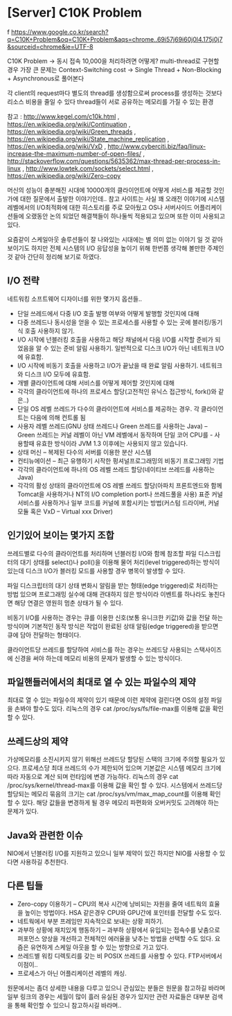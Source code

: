 # [Server] C10K Problem

f
https://www.google.co.kr/search?q=C10K+Problem&oq=C10K+Problem&aqs=chrome..69i57j69i60j0l4.175j0j7&sourceid=chrome&ie=UTF-8



C10K Problem -> 동시 접속 10,000을 처리하려면 어떻게?
multi-thread로 구현할 경우 가장 큰 문제는 Context-Switching cost
-> Single Thread + Non-Blocking + Asynchronous로 풀어본다


각 client의 request마다 별도의 thread를 생성함으로써 process를 생성하는 것보다 리소스 비용을 줄일 수 있다
thread들이 서로 공유하는 메모리를 가질 수 있는 환경







참고 : http://www.kegel.com/c10k.html , https://en.wikipedia.org/wiki/Continuation , https://en.wikipedia.org/wiki/Green_threads , https://en.wikipedia.org/wiki/State_machine_replication , https://en.wikipedia.org/wiki/VxD , http://www.cyberciti.biz/faq/linux-increase-the-maximum-number-of-open-files/ , http://stackoverflow.com/questions/5635362/max-thread-per-process-in-linux , http://www.lowtek.com/sockets/select.html , https://en.wikipedia.org/wiki/Zero-copy

머신의 성능이 충분해진 시대에 10000개의 클라이언트에 어떻게 서비스를 제공할 것인가에 대한 질문에서 출발한 이야기인데.. 참고 사이트는 사실 꽤 오래전 이야기에 시스템 레벨에서의 I/O최적화에 대한 히스토리를 주로 모아뒀고 OS나 서버사이드 어플리케이션들에 오랬동안 논의 되었던 해결책들이 하나둘씩 적용되고 있으며 또한 이미 사용되고 있다.

요즘같이 스케일아웃 솔루션들이 잘 나와있는 시대에는 별 의미 없는 이야기 일 것 같아 보이기도 하지만 전체 시스템의 I/O 응답성을 높이기 위해 한번쯤 생각해 볼만한 주제인 것 같아 간단히 정리해 보기로 하였다.

## I/O 전략

네트워킹 소프트웨어 디자이너를 위한 몇가지 옵션들..

- 단일 쓰레드에서 다중 I/O 호출 발행 여부와 어떻게 발행할 것인지에 대해
- 다중 쓰레드나 동시성을 얻을 수 있는 프로세스를 사용할 수 있는 곳에 블러킹/동기식 호출 사용하지 않기.
- I/O 시작에 넌블러킹 호출을 사용하고 해당 채널에서 다음 I/O를 시작할 준비가 되었음을 알 수 있는 준비 알림 사용하기. 일반적으로 디스크 I/O가 아닌 네트워크 I/O에 유효함.
- I/O 시작에 비동기 호출을 사용하고 I/O가 끝났을 때 완료 알림 사용하기. 네트워크와 디스크 I/O 모두에 유효함.
- 개별 클라이언트에 대해 서비스를 어떻게 제어할 것인지에 대해
- 각각의 클라이언트에 하나의 프로세스 할당(고전적인 유닉스 접근방식, fork()와 같은..)
- 단일 OS 레벨 쓰레드가 다수의 클라이언트에 서비스를 제공하는 경우. 각 클라이언트는 다음에 의해 컨트롤 됨
- 사용자 레벨 쓰레드(GNU 상태 쓰레드나 Green 쓰레드를 사용하는 Java) – Green 쓰레드는 커널 레벨이 아닌 VM 레벨에서 동작하며 단일 코어 CPU를 - 사용할때 유효한 방식이라 JVM 1.3 이후에는 사용되지 않고 있습니다.
- 상태 머신 – 복제된 다수의 서버를 이용한 분산 시스템
- 컨티뉴에이션 – 최근 유행하기 시작한 펑셔널프로그래밍의 비동기 프로그래밍 기법
- 각각의 클라이언트에 하나의 OS 레벨 쓰레드 할당(네이티브 쓰레드를 사용하는 Java)
- 각각의 활성 상태의 클라이언트에 OS 레벨 쓰레드 할당(아파치 프론트엔드와 함께 Tomcat을 사용하거나 NT의 I/O completion port나 쓰레드풀을 사용)
표준 커널 서비스를 사용하거나 일부 코드를 커널에 포함시키는 방법(커스텀 드라이버, 커널 모듈 혹은 VxD – Virtual xxx Driver)


## 인기있어 보이는 몇가지 조합

쓰레드별로 다수의 클라이언트를 처리하며 넌블러킹 I/O와 함께 참조할 파일 디스크립터의 대기 상태를 select()나 poll()을 이용해 물어 처리(level triggered)하는 방식이 있는데 디스크 I/O가 블러킹 모드를 사용할 경우 병목이 발생할 수 있다.

파일 디스크립터의 대기 상태 변화시 알림을 받는 형태(edge triggered)로 처리하는 방법 있으며 프로그래밍 실수에 대해 관대하지 않은 방식이라 이벤트를 하나라도 놓친다면 해당 연결은 영원히 멈춘 상태가 될 수 있다.

비동기 I/O를 사용하는 경우는 큐를 이용한 신호(보통 유니크한 키값)와 값을 전달 하는 방식이며 기본적인 동작 방식은 작업이 완료된 상태 알림(edge triggered)을 받으면 큐에 담아 전달하는 형태이다.

클라이언트당 쓰레드를 할당하여 서비스를 하는 경우는 쓰레드당 사용되는 스택사이즈에 신경을 써야 하는데 메모리 비용의 문제가 발생할 수 있는 방식이다.

## 파일핸들러에서의 최대로 열 수 있는 파일수의 제약

최대로 열 수 있는 파일수의 제약이 있기 때문에 이런 제약에 걸린다면 OS의 설정 파일을 손봐야 할수도 있다. 리눅스의 경우 cat /proc/sys/fs/file-max를 이용해 값을 확인 할 수 있다.

## 쓰레드상의 제약

가상메모리를 소진시키지 않기 위해선 쓰레드당 할당된 스택의 크기에 주의할 필요가 있으다. 프로세스당 최대 쓰레드의 수가 제한되어 있으며 기본값은 시스템 메모리 크기에 따라 자동으로 계산 되며 런타임에 변경 가능하다. 리눅스의 경우 cat /proc/sys/kernel/thread-max를 이용해 값을 확인 할 수 있다. 시스템에서 쓰레드당 할당되는 메모리 묶음의 크기는 cat /proc/sys/vm/max_map_count를 이용해 확인할 수 있다. 해당 값들을 변경하게 될 경우 메모리 파편화와 오버커밋도 고려해야 하는 문제가 있다.

## Java와 관련한 이슈

NIO에서 넌블러킹 I/O를 지원하고 있으니 일부 제약이 있긴 하지만 NIO를 사용할 수 있다면 사용하길 추천한다.

## 다른 팁들

- Zero-copy 이용하기 – CPU의 복사 시간에 낭비되는 자원을 줄여 네트웍의 효율을 높이는 방법이다. HSA 같은경우 CPU와 GPU간에 포인터를 전달할 수도 있다.
- 네트웍에서 부분 프레임만 지속적으로 보내는 상황 피하기.
- 과부하 상황에 재치있게 행동하기 – 과부하 상황에서 유입되는 접속수를 낮춤으로 퍼포먼스 양상을 개선하고 전체적인 에러율을 낮추는 방법을 선택할 수도 있다. 요즘은 유연하게 스케일 아웃을 할 수 있는 방향으로 가고 있다.
- 쓰레드별 워킹 디렉토리를 갖는 비 POSIX 쓰레드를 사용할 수 있다. FTP서버에서 이점이..
- 프로세스가 아닌 어플리케이션 레벨의 캐싱.

원문에서는 좀더 상세한 내용을 다루고 있으니 관심있는 분들은 원문을 참고하길 바라며 일부 링크의 경우는 세월이 많이 흘러 유실된 경우가 있지만 관련 자료들은 대부분 검색을 통해 확인할 수 있으니 참고하시길 바라며..


